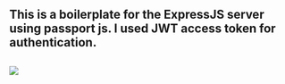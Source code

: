 <h2>This is a boilerplate for the ExpressJS server using passport js. I used JWT access token for authentication. <h2/>

<img src="https://supertokens.com/static/b0172cabbcd583dd4ed222bdb83fc51a/9af93/jwt-structure.png"/>
